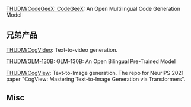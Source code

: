 



[THUDM/CodeGeeX: CodeGeeX](https://github.com/THUDM/CodeGeeX): An Open Multilingual Code Generation Model

## 兄弟产品

[THUDM/CogVideo](https://github.com/THUDM/CogVideo): Text-to-video generation.

[THUDM/GLM-130B](https://github.com/THUDM/GLM-130B): GLM-130B: An Open Bilingual Pre-Trained Model

[THUDM/CogView](https://github.com/THUDM/CogView): Text-to-Image generation. The repo for NeurIPS 2021 paper "CogView: Mastering Text-to-Image Generation via Transformers".




## Misc





